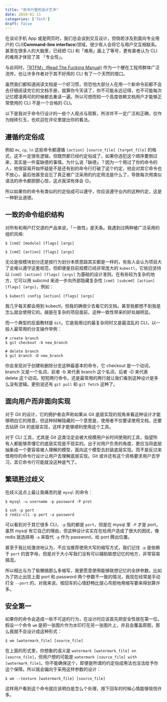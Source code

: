 ```yaml
---
title: "命令行里的设计艺术"
date: 2019-01-11
categories: ['Tech']
draft: false
---
```


在谈论手机 App 或是网页时，我们总会谈到交互设计，但倘若涉及到面向专业用户的 CLI(**Command-line interface**)领域，很少有人会将它与用户交互相联系。甚至在很多人的大脑里，已经把 CLI 和「难用」画上了等号，更有甚者认为 CLI 的难用才体现了其 「专业性」。

与此同时，[「RTFM」(Read The Fucking Manual)](https://en.wikipedia.org/wiki/RTFM) 作为一个梗在工程师群体广泛流传，也让许多作者对于其不好用的 CLI 有了一个天然的借口。

虽然我们都知道阅读文档是一个好习惯，但恐怕大部分人在用一个新命令前都不会去仔细阅读完它的文档手册，就算你今天读了，你不可能永远记得，也不可能每次记忆模凌两可的时候都去重读一遍。所以可想而知一个高度依赖文档用户才能够正常使用的 CLI 不是一个合格的 CLI。

以下是我对于命令行设计的一些个人观点与观察，所涉并不一定广泛和正确，仅作为抛砖引玉，也欢迎在评论里提出你的看法。

## 遵循约定俗成

例如 `mv`, `cp`, `ln` 这些命令都遵循 `[action] [source_file] [target_file]` 的格式，这不一定很有逻辑，但既然都已经约定俗成了，如果你违犯这个顺序要倒过来，其实是一件蛮缺德的事情。为什么说「缺德」？因为一个用过了你的命令的人，他很容易开始怀疑是不是还有别的命令行打破了这个约定，他会对其它命令也不放心，最后他甚至会忘了真正被广泛采用的约定用法是什么了，导致每次用类似语法的命令都胆颤心惊，这点我深有体会 😔。

所以如果你的命令有类似的约定俗成可以遵守，你应该遵守业内的这种约定，这是一种职业道德。

## 一致的命令组织结构

对所有和用户打交道的产品来说，「一致性」是天条。我遇到过两种被广泛采用的组织风格:

```shell
$ [cmd] [module] [flags] [args]

$ [cmd] [action] [flags] [args]
```

无论是按模块划分还是按行为划分本质思路其实都是一样的，有些人会认为项目大了会难以遵守这套规范，但即便是目前规模已经非常庞大的 `kubectl`，它依旧坚持以 `[cmd] [action] [flags] [args]` 为基础的设计准则。在有些较为复杂的地方，它可以用 subcmd 来进一步向外部隐藏复杂性 `[cmd] [subcmd] [action] [flags] [args]`，例如：

```shell
$ kubectl config [action] [flags] [args]
```

我几乎每天都会用到 kubectl，但我的确很少去看它的文档，甚至我都想不到我是怎么就会使用它的。越是在复杂的项目面前，这种一致性带来的好处越明显。

而一个典型的反面教材是 `Git`。它是我用过的最复杂同时又是最混乱的 CLI，以一般人最常用的分支操作举例：

```shell
# create branch
$ git checkout -b new_branch

# delete branch
$ git branch -D new_branch
```

你会发现对于创建和删除分支这种最基本的命令，它 checkout 是一个动词，branch 又是一个名词，前者 -b 来代表 branch 这个名词，后者 -D 来代表 delete 这个动词。短短两行命令，还是最常用的两行就让我们看到这种设计是多么没有逻辑。更别说还有 `git pull` 和 `git fetch` 这种了。

## 面向用户而非面向实现

对于 Git 的设计，它的拥护者会声称如果从 Git 底层实现的视角来看这种设计才能够明白它的用意，但这种辩解隐藏的一个意思是，使用者不仅要读使用文档，还要去钻研 Git 的底层实现，这样才能够顺利使用这个工具。

对于 CLI 工具，尤其是 Git 这类注定会被大规模用户长时间使用的工具，指望所有人都能够弄懂它的底层实现是不现实的。出于对用户负责的角度，更应当将底层抽象成一个更容易被人理解的模型，面向这个模型去封装底层实现。而不是反过来借用你的命令行设计让用户去理解底层实现。Git 或许还有这个资格要求用户去学习，其它命令行可能就没这种底气了。

## 繁琐胜过歧义

在歧义这点上最让我痛苦的是 `mysql` 的命令：

```shell
$ mysql -u username -p password -P prot

$ ssh -p port
$ redis-cli -p port -a password
```

可以看到对于其它很多 CLI，`-p` 指的都是 `port`，但是在 mysql 里 `-P` 才是 port，虽然 mysql 有它自己的理由，但这种设计实实在在给用户造成了很大的困扰，像 redis 就选择用 `-a` 来取代 `-p` 作为 password，给 port 腾出位置。

甚至于我比较激进地认为，不应当推荐使用大写的缩写方式，我们记住 `-p` 是依赖于 `port` 的首字母，但是对于大小写我们没有可以辅助联想记忆的地方，非常容易搞混。

所以相比与为了偷懒搞那么多缩写，我更愿意使用能够联想记忆的全拼参数。比如为了防止出现上面 port 和 password 两个参数不一致的情况，我现在经常是手动打全 `--port` 的，对我来说，按回车的心情舒畅比提心吊胆地用缩写要来得划算许多。

## 安全第一

如果你的命令会造成一些不可逆的行为，在设计时应该首先把安全性放在第一位。假设一个命令 `wm` 是把一张图片作为水印打在另一张图片上，并且会覆盖原图，那么我就不会设计成这种形式：

```shell
$ wm [watermark_file] [source_file]
```

在上面的形式里，你想象的语义是 `watermark [watermark_file] on [source_file]`，但用户想的可能是 `watermark [source_file] with [watermark_file]`。你不能确保这个，即便是所谓的约定俗成用法也没法给予你这个保障。所以我会偏向于采用这样参数的设计：

```shell
$ wm --texture [watermark_file] [source_file]
```

这样用户看到这个命令就应该明白是怎么个处理，按下回车的时候心情能够愉悦许多。




